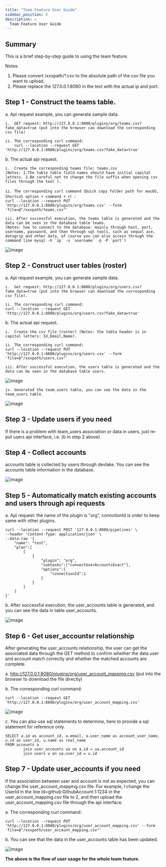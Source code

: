 ```yaml
---
title: "Team Feature User Guide"
sidebar_position: 6
description: >
  Team Feature User Guide
---
```

## Summary
This is a brief step-by-step guide to using the team feature.

Notes: 
1. Please convert /xxxpath/*.csv to the absolute path of the csv file you want to upload. 
2. Please replace the 127.0.0.1:8080 in the text with the actual ip and port. 

## Step 1 - Construct the teams table.
a. Api request example, you can generate sample data.

    i.  GET request: http://127.0.0.1:8080/plugins/org/teams.csv?fake_data=true (put into the browser can download the corresponding csv file)

    ii. The corresponding curl command:
        curl --location --request GET 'http://127.0.0.1:8080/plugins/org/teams.csv?fake_data=true'
    

b. The actual api request.

    i.  Create the corresponding teams file: teams.csv 
    (Notes: 1.The table table field names should have initial capital letters. 2.Be careful not to change the file suffix when opening csv files through the tool ).

    ii. The corresponding curl command（Quick copy folder path for macOS, Shortcut option + command + c）:
    curl --location --request PUT 'http://127.0.0.1:8080/plugins/org/teams.csv' --form 'file=@"/xxxpath/teams.csv"'

    iii. After successful execution, the teams table is generated and the data can be seen in the database table teams. 
    (Notes: how to connect to the database: mainly through host, port, username, password, and then through sql tools, such as sequal ace, datagrip and other data, of course you can also access through the command line mysql -h `ip` -u `username` -p -P `port`)

![image](/img/teamflow3.png)


## Step 2 - Construct user tables (roster)
a. Api request example, you can generate sample data.

    i.  Get request: http://127.0.0.1:8080/plugins/org/users.csv?fake_data=true (put into the browser can download the corresponding csv file).

    ii. The corresponding curl command:
    curl --location --request GET 'http://127.0.0.1:8080/plugins/org/users.csv?fake_data=true'


b. The actual api request.

    i.  Create the csv file (roster) (Notes: the table header is in capital letters: Id,Email,Name).

    ii. The corresponding curl command:
    curl --location --request PUT 'http://127.0.0.1:8080/plugins/org/users.csv' --form 'file=@"/xxxpath/users.csv"'

    iii. After successful execution, the users table is generated and the data can be seen in the database table users.

![image](/img/teamflow1.png)
    
    iv. Generated the team_users table, you can see the data in the team_users table.

![image](/img/teamflow2.png)

## Step 3 - Update users if you need  
If there is a problem with team_users association or data in users, just re-put users api interface, i.e. (b in step 2 above)

## Step 4 - Collect accounts 
accounts table is collected by users through devlake. You can see the accounts table information in the database.

![image](/img/teamflow4.png)

## Step 5 - Automatically match existing accounts and users through api requests

a. Api request:  the name of the plugin is "org", connctionId is order to keep same with other plugins.

```
curl --location --request POST '127.0.0.1:8080/pipelines' \
--header 'Content-Type: application/json' \
--data-raw '{
    "name": "test",
    "plan":[
        [
            {
                "plugin": "org",
                "subtasks":["connectUserAccountsExact"],
                "options":{
                    "connectionId":1
                }
            }
        ]
    ]
}'
```

b. After successful execution, the user_accounts table is generated, and you can see the data in table user_accounts.

![image](/img/teamflow5.png)

## Step 6 - Get user_accountsr relationship
After generating the user_accounts relationship, the user can get the associated data through the GET method to confirm whether the data user and account match correctly and whether the matched accounts are complete.

a. http://127.0.0.1:8080/plugins/org/user_account_mapping.csv (put into the browser to download the file directly)

b. The corresponding curl command:
```
curl --location --request GET 'http://127.0.0.1:8080/plugins/org/user_account_mapping.csv'
```

![image](/img/teamflow6.png)

c. You can also use sql statements to determine, here to provide a sql statement for reference only.
```
SELECT a.id as account_id, a.email, a.user_name as account_user_name, u.id as user_id, u.name as real_name
FROM accounts a 
        join user_accounts ua on a.id = ua.account_id
        join users u on ua.user_id = u.id
```

## Step 7 - Update user_accounts if you need
If the association between user and account is not as expected, you can change the user_account_mapping.csv file. For example, I change the UserId in the line Id=github:GithubAccount:1:1234 in the user_account_mapping.csv file to 2, and then upload the user_account_mapping.csv file through the api interface.

a. The corresponding curl command:
```
curl --location --request PUT 'http://127.0.0.1:8080/plugins/org/user_account_mapping.csv' --form 'file=@"/xxxpath/user_account_mapping.csv"'
```

b. You can see that the data in the user_accounts table has been updated.

![image](/img/teamflow7.png)


**The above is the flow of user usage for the whole team feature.**
